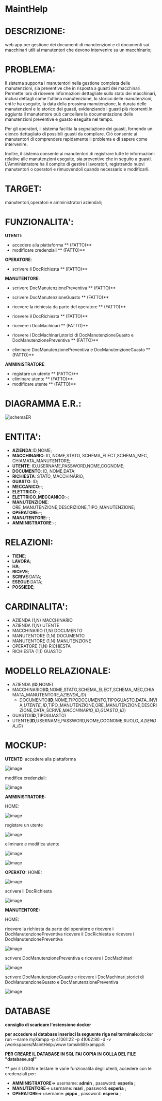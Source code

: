 # MaintHelp

# DESCRIZIONE: 
web app per gestione dei documenti di manutenzioni e di documenti sui macchinari utili ai manutentori che devono intervenire su un macchinario;

# PROBLEMA:

Il sistema supporta i manutentori nella gestione completa delle manutenzioni, sia preventive che in risposta a guasti dei macchinari. Permette loro di ricevere informazioni dettagliate sullo stato dei macchinari, inclusi dettagli come l'ultima manutenzione, lo storico delle manutenzioni, chi le ha eseguite, la data della prossima manutenzione, la durata delle manutenzioni e lo storico dei guasti, evidenziando i guasti più ricorrenti.In aggiunta il manutentore può cancellare la documentazione delle manutenzioni preventive e guasto eseguite nel tempo.

Per gli operatori, il sistema facilita la segnalazione dei guasti, fornendo un elenco dettagliato di possibili guasti da compilare. Ciò consente ai manutentori di comprendere rapidamente il problema e di sapere come intervenire.

Inoltre, il sistema consente ai manutentori di registrare tutte le informazioni relative alle manutenzioni eseguite, sia preventive che in seguito a guasti. L'Amministratore ha il compito di gestire i lavoratori, registrando nuovi manutentori o operatori e rimuovendoli quando necessario e modificarli.

# TARGET: 
manutentori,operatori e amministratori aziendali;

# FUNZIONALITA': 
**UTENTI**:
  * accedere alla piattaforma ** (FATTO)**
  * modificare credenziali ** (FATTO)**
    
**OPERATORE**:
  * scrivere il DocRichiesta ** (FATTO)**

**MANUTENTORE**:
  * scrivere DocManutenzionePreventiva ** (FATTO)**
  * scrivere DocManutenzioneGuasto ** (FATTO)**

  * ricevere la richiesta da parte del operatore  ** (FATTO)**
  * ricevere il DocRichiesta ** (FATTO)**

  * ricevere i DocMachinari ** (FATTO)**
  * ricevere i DocMachinari,storici di DocManutenzioneGuasto e DocManutenzionePreventiva ** (FATTO)**
  * eliminare DocManutenzionePreventiva e DocManutenzioneGuasto ** (FATTO)**
    
**AMMINISTRATORE**:
  * registare un utente ** (FATTO)**
  * eliminare utente ** (FATTO)**
  * modificare utente ** (FATTO)**
    
# DIAGRAMMA E.R.:

![schemaER](https://github.com/silviaarnoldi/MaintHelp/assets/101811166/1f98025c-6a1b-4d5c-9992-f3dba99ce332)









# ENTITA': 
  * **AZIENDA**:ID,NOME;
  * **MACCHINARIO**: ID, NOME,STATO, SCHEMA_ELECT,SCHEMA_MEC, CHIAMATA_MANUTENTORE;
  * **UTENTE**: ID,USERNAME,PASSWORD,NOME,COGNOME;
  * **DOCUMENTO**: ID, NOME,DATA;
  * **RICHIESTA**: STATO_MACCHINARIO;
  * **GUASTO**: ID;
  * **MECCANICO**:-;
  * **ELETTRICO**:-;
  * **ELETTRICO_MECCANICO**:-;
  * **MANUTENZIONE**: ORE_MANUTENZIONE,DESCRIZIONE,TIPO_MANUTENZIONE;
  * **OPERATORE**:-;
  * **MANUTENTORE**:-;
  * **AMMINISTRATORE**:-;

# RELAZIONI: 
  * **TIENE**;
  * **LAVORA**;
  * **HA**;
  * **RICEVE**;
  * **SCRIVE**:DATA;
  * **ESEGUE**:DATA;
  *  **POSSIEDE**;
    
# CARDINALITA':
 * AZIENDA (1,N) MACCHINARIO
 * AZIENDA (1,N) UTENTE
 * MACCHINARIO (1,N) DOCUMENTO
 * MANUTENTORE (1,N) DOCUMENTO
 * MANUTENTORE (1,N) MANUTENZIONE
 * OPERATORE (1,N) RICHIESTA
 * RICHIESTA (1,1) GUASTO
   
   
# MODELLO RELAZIONALE:
 * AZIENDA (**ID**,NOME)
 * MACCHINARIO(**ID**,NOME,STATO,SCHEMA_ELECT,SCHEMA_MEC,CHIAMATA_MANUTENTORE,*AZIENDA_ID*)
   * DOCUMENTO(**ID**,NOME,TIPODOCUMENTO,TIPOGUASTO,DATA_INVIA,*UTENTE_ID*,TIPO_MANUTENZIONE,ORE_MANUTENZIONE,DESCRIZIONE,DATA_SCRIVE,*MACCHINARIO_ID*,*GUASTO_ID*)
 * GUASTO(**ID**,TIPOGUASTO)
 * UTENTE(**ID**,USERNAME,PASSWORD,NOME,COGNOME,RUOLO,,*AZIENDA_ID*)
     
# MOCKUP: 
**UTENTE:**
accedere alla piattaforma

![image](https://github.com/silviaarnoldi/MaintHelp/assets/101811166/f9f69fb7-add1-48a7-8998-fde7f9053a2b)

modifica credenziali:

![image](https://github.com/silviaarnoldi/MaintHelp/assets/101811166/0c1dc707-f169-45dc-bda8-38840cf85852)


**AMMINISTRATORE:**

HOME:

![image](https://github.com/silviaarnoldi/MaintHelp/assets/101811166/fd130fcb-a701-4fed-875d-aa9841dc9d20)




registare un utente 

![image](https://github.com/silviaarnoldi/MaintHelp/assets/101811166/3a1452a6-c892-480b-93b5-f47c75894e7f)


eliminare e modifica utente

![image](https://github.com/silviaarnoldi/MaintHelp/assets/101811166/865b3dc9-47eb-4fd4-9be3-569e53f7877d)


![image](https://github.com/silviaarnoldi/MaintHelp/assets/101811166/2c17ae55-320b-46da-a753-ed5b385d9ee8)





**OPERATO:**
HOME:

![image](https://github.com/silviaarnoldi/MaintHelp/assets/101811166/5f03e844-a207-46ba-ba8d-4883321f0c92)



scrivere il DocRichiesta

![image](https://github.com/silviaarnoldi/MaintHelp/assets/101811166/bd8f1805-bc87-4170-a121-39366d15b103)



**MANUTENTORE:**

HOME:

ricevere la richiesta da parte del operatore e ricevere i DocManutenzionePreventiva
ricevere il DocRichiesta e ricevere i DocManutenzionePreventiva

![image](https://github.com/silviaarnoldi/MaintHelp/assets/101811166/847f2066-8ddf-44c7-b37c-39209d247491)




scrivere DocManutenzionePreventiva e ricevere i DocMachinari

![image](https://github.com/silviaarnoldi/MaintHelp/assets/101811166/ea800b77-93fb-4068-a1a4-c92af6d64ade)






scrivere DocManutenzioneGuasto e ricevere i DocMachinari,storici di DocManutenzioneGuasto e DocManutenzionePreventiva

![image](https://github.com/silviaarnoldi/MaintHelp/assets/101811166/448b1b5b-bf16-46e5-8798-a3a938fd6959)




# DATABASE
**consiglio di scaricare l'estensione docker**

**per accedere al database inserisci la seguente riga nel terminale**:docker run --name myXampp -p 41061:22 -p 41062:80 -d -v /workspaces/MaintHelp:/www tomsik68/xampp:8

**PER CREARE IL DATABASE IN  SQL FAI COPIA IN COLLA DEL FILE "database.sql"** 

** per il LOGIN e testare le varie funzionalita degli utenti, accedere con le credenziali  per:
*  **AMMINISTRATORE**=> username: **admin** , password: **esperia** ;
*  **MANUTENTORE**=> username: **mari** , password: **esperia** ;
*  **OPERATORE**=> username: **pippo** , password: **esperia** ;



